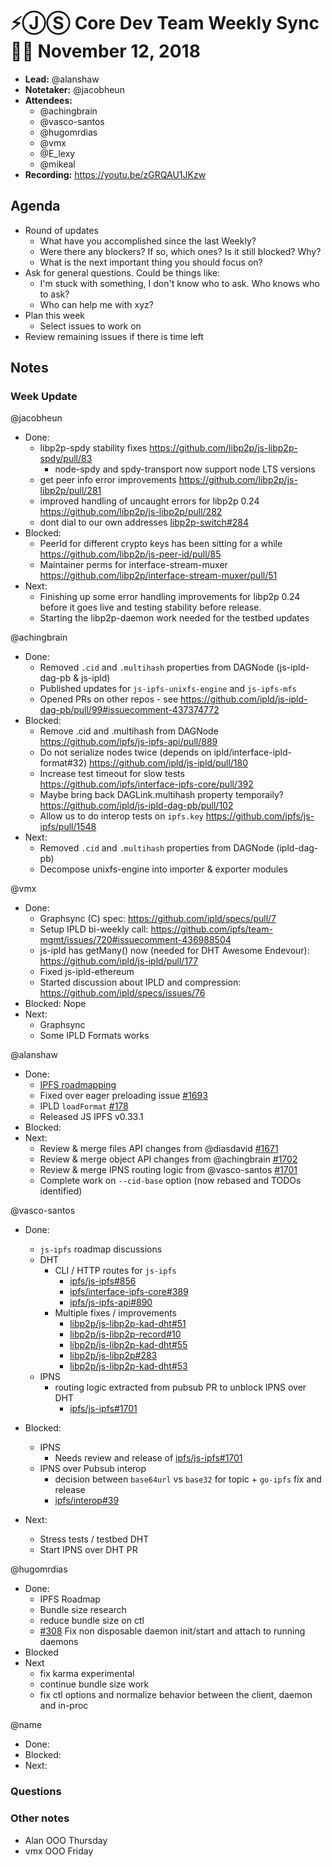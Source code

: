 # ⚡️ⒿⓈ Core Dev Team Weekly Sync 🙌🏽 November 12, 2018

- **Lead:** @alanshaw
- **Notetaker:** @jacobheun
- **Attendees:**
  - @achingbrain
  - @vasco-santos
  - @hugomrdias
  - @vmx
  - @E_lexy
  - @mikeal
- **Recording:** https://youtu.be/zGRQAU1JKzw

## Agenda

- Round of updates
  - What have you accomplished since the last Weekly?
  - Were there any blockers? If so, which ones? Is it still blocked? Why?
  - What is the next important thing you should focus on?
- Ask for general questions. Could be things like:
  - I'm stuck with something, I don't know who to ask. Who knows who to ask?
  - Who can help me with xyz?
- Plan this week
  - Select issues to work on
- Review remaining issues if there is time left

## Notes

### Week Update


@jacobheun
- Done:
  - libp2p-spdy stability fixes https://github.com/libp2p/js-libp2p-spdy/pull/83
    - node-spdy and spdy-transport now support node LTS versions
  - get peer info error improvements https://github.com/libp2p/js-libp2p/pull/281 
  - improved handling of uncaught errors for libp2p 0.24 https://github.com/libp2p/js-libp2p/pull/282
  - dont dial to our own addresses [libp2p-switch#284](https://github.com/libp2p/js-libp2p-switch/pull/284)
- Blocked:
  - PeerId for different crypto keys has been sitting for a while https://github.com/libp2p/js-peer-id/pull/85
  - Maintainer perms for interface-stream-muxer https://github.com/libp2p/interface-stream-muxer/pull/51
- Next:
  - Finishing up some error handling improvements for libp2p 0.24 before it goes live and testing stability before release.
  - Starting the libp2p-daemon work needed for the testbed updates

@achingbrain
- Done:
  - Removed `.cid` and `.multihash` properties from DAGNode (js-ipld-dag-pb & js-ipld)
  - Published updates for `js-ipfs-unixfs-engine` and `js-ipfs-mfs`
  - Opened PRs on other repos - see https://github.com/ipld/js-ipld-dag-pb/pull/99#issuecomment-437374772
- Blocked:
  - Remove .cid and .multihash from DAGNode https://github.com/ipfs/js-ipfs-api/pull/889
  - Do not serialize nodes twice (depends on ipld/interface-ipld-format#32) https://github.com/ipld/js-ipld/pull/180
  - Increase test timeout for slow tests https://github.com/ipfs/interface-ipfs-core/pull/392
  - Maybe bring back DAGLink.multihash property temporaily? https://github.com/ipld/js-ipld-dag-pb/pull/102
  - Allow us to do interop tests on `ipfs.key` https://github.com/ipfs/js-ipfs/pull/1548
- Next:
  - Removed `.cid` and `.multihash` properties from DAGNode (ipld-dag-pb)
  - Decompose unixfs-engine into importer & exporter modules

@vmx
- Done:
  - Graphsync (C) spec: https://github.com/ipld/specs/pull/7
  - Setup IPLD bi-weekly call: https://github.com/ipfs/team-mgmt/issues/720#issuecomment-436988504
  - js-ipld has getMany() now (needed for DHT Awesome Endevour): https://github.com/ipld/js-ipld/pull/177
  - Fixed js-ipld-ethereum
  - Started discussion about IPLD and compression: https://github.com/ipld/specs/issues/76
- Blocked: Nope
- Next:
  - Graphsync
  - Some IPLD Formats works

@alanshaw
- Done:
    - [IPFS roadmapping](https://docs.google.com/document/d/1APWUM9_r2eB4EGyG0Mepys22xa4ubPUstXEQMq-226M)
    - Fixed over eager preloading issue [#1693](https://github.com/ipfs/js-ipfs/pull/1693)
    - IPLD `loadFormat` [#178](https://github.com/ipld/js-ipld/pull/178)
    - Released JS IPFS v0.33.1
- Blocked:
- Next:
    - Review & merge files API changes from @diasdavid [#1671](https://github.com/ipfs/js-ipfs/pull/1671)
    - Review & merge object API changes from @achingbrain [#1702](https://github.com/ipfs/js-ipfs/pull/1702)
    - Review & merge IPNS routing logic from @vasco-santos [#1701](https://github.com/ipfs/js-ipfs/pull/1701)
    - Complete work on `--cid-base` option (now rebased and TODOs identified)
    
@vasco-santos
- Done:
  - `js-ipfs` roadmap discussions
  - DHT
    - CLI / HTTP routes for `js-ipfs`
      - [ipfs/js-ipfs#856](https://github.com/ipfs/js-ipfs/pull/856)
      - [ipfs/interface-ipfs-core#389](https://github.com/ipfs/interface-ipfs-core/pull/389)
      - [ipfs/js-ipfs-api#890](https://github.com/ipfs/js-ipfs-api/pull/890)
    - Multiple fixes / improvements
      - [libp2p/js-libp2p-kad-dht#51](https://github.com/libp2p/js-libp2p-kad-dht/pull/51)
      - [libp2p/js-libp2p-record#10](https://github.com/libp2p/js-libp2p-record/pull/10)
      - [libp2p/js-libp2p-kad-dht#55](https://github.com/libp2p/js-libp2p-kad-dht/pull/55)
      - [libp2p/js-libp2p#283](https://github.com/libp2p/js-libp2p/pull/283)
      - [libp2p/js-libp2p-kad-dht#53](https://github.com/libp2p/js-libp2p-kad-dht/pull/53)
  - IPNS
    - routing logic extracted from pubsub PR to unblock IPNS over DHT
      - [ipfs/js-ipfs#1701](https://github.com/ipfs/js-ipfs/pull/1701)

- Blocked:
  - IPNS
    - Needs review and release of [ipfs/js-ipfs#1701](https://github.com/ipfs/js-ipfs/pull/1701)
  - IPNS over Pubsub interop
    -  decision between `base64url` vs `base32` for topic + `go-ipfs` fix and release
    -  [ipfs/interop#39](https://github.com/ipfs/interop/pull/39)

- Next:
  - Stress tests / testbed DHT
  - Start IPNS over DHT PR

@hugomrdias
- Done:
    - IPFS Roadmap
    - Bundle size research
    - reduce bundle size on ctl
    - [#308](https://github.com/ipfs/js-ipfsd-ctl/pull/308) Fix non disposable daemon init/start and attach to running daemons
- Blocked
- Next
    - fix karma experimental
    - continue bundle size work
    - fix ctl options and normalize behavior between the client, daemon and in-proc


@name
- Done:
- Blocked:
- Next:

### Questions

### Other notes

- Alan OOO Thursday
- vmx OOO Friday

<!-- After each call, the notetaker submits a PR to ipfs/pm to store the notes on the meeting-notes folder -->
